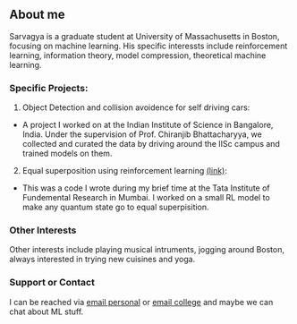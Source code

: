 ## About me


Sarvagya is a graduate student at University of Massachusetts in Boston, focusing on machine learning. His specific interessts include reinforcement learning, information theory, model compression, theoretical machine learning. 

### Specific Projects:

1. Object Detection and collision avoidence for self driving cars:

- A project I worked on at the Indian Institute of Science in Bangalore, India. Under the supervision of Prof. Chiranjib Bhattacharyya, we collected and curated the data by driving around the IISc campus and trained models on them. 

2. Equal superposition using reinforcement learning [(link)](https://bitbucket.org/Sarvagya8967/qc_code/src/master/):

- This was a code I wrote during my brief time at the Tata Institute of Fundemental Research in Mumbai. I worked on a small RL model to make any quantum state go to equal superpisition. 




### Other Interests

Other interests include playing musical intruments, jogging around Boston, always interested in trying new cuisines and yoga.


### Support or Contact

I can be reached via [email personal](sg3483@nyu.edu) or [email college](sarvagya.gupta001@umb.edu) and maybe we can chat about ML stuff. 

